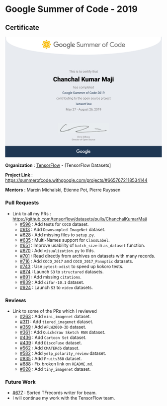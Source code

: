 # Google Summer of Code - 2019

## Certificate
![Certificate](/Certificate/Certificate.jpg)

**Organization** : [TensorFlow](https://www.tensorflow.org/) - [TensorFlow Datasets]

**Project Link** : https://summerofcode.withgoogle.com/projects/#6657672118534144

**Mentors** : Marcin Michalski, Etienne Pot, Pierre Ruyssen

### Pull Requests
* Link to all my PRs : https://github.com/tensorflow/datasets/pulls/ChanchalKumarMaji
  * [#596](https://github.com/tensorflow/datasets/pull/596) : Add tests for `COCO` dataset.
  * [#613](https://github.com/tensorflow/datasets/pull/613) : Add `Downsampled ImageNet` dataset.
  * [#628](https://github.com/tensorflow/datasets/pull/628) : Add missing files to `setup.py`.
  * [#635](https://github.com/tensorflow/datasets/pull/635) : Multi-Names support for `ClassLabel`.
  * [#651](https://github.com/tensorflow/datasets/pull/651) : Improve usability of `batch_size` in `as_dataset` function.
  * [#670](https://github.com/tensorflow/datasets/pull/670) : Add `visualization.py` to tfds.
  * [#701](https://github.com/tensorflow/datasets/pull/701) : Read directly from archives on datasets with many records.
  * [#716](https://github.com/tensorflow/datasets/pull/716) : Add `COCO_2017` and `COCO_2017_Panoptic` datasets.
  * [#743](https://github.com/tensorflow/datasets/pull/743) : Use `pytest-xdist` to speed up kokoro tests.
  * [#874](https://github.com/tensorflow/datasets/pull/874) : Launch `S3` to `structured` datasets.
  * [#891](https://github.com/tensorflow/datasets/pull/891) : Add missing `citations`.
  * [#839](https://github.com/tensorflow/datasets/pull/839) : Add `cifar-10.1` dataset.
  * [#924](https://github.com/tensorflow/datasets/pull/924) : Launch `S3` to `video` datasets.

### Reviews
* Link to some of the PRs which I reviewed
  * [#263](https://github.com/tensorflow/datasets/pull/263) : Add `mini_imagenet` dataset.
  * [#311](https://github.com/tensorflow/datasets/pull/311) : Add `tiered_imagenet` dataset.
  * [#359](https://github.com/tensorflow/datasets/pull/359) : Add `AFLW2000-3D` dataset.
  * [#361](https://github.com/tensorflow/datasets/pull/361) : Add `Quickdraw Sketch RNN` dataset.
  * [#436](https://github.com/tensorflow/datasets/pull/436) : Add `Cartoon Set` dataset.
  * [#439](https://github.com/tensorflow/datasets/pull/439) : Add `DiscoFuse` dataset.
  * [#562](https://github.com/tensorflow/datasets/pull/562) : Add `CMATERdb` dataset.
  * [#582](https://github.com/tensorflow/datasets/pull/582) : Add `yelp_polarity_review` dataset.
  * [#835](https://github.com/tensorflow/datasets/pull/835) : Add `Fruits360` dataset.
  * [#888](https://github.com/tensorflow/datasets/pull/888) : Fix broken link on `README.md`.
  * [#928](https://github.com/tensorflow/datasets/pull/928) : Add `tiny_imagenet` dataset.

### Future Work
* [#677](https://github.com/tensorflow/datasets/issues/677) : Sorted TFrecords writer for beam.
* I will continue my work with the TensorFlow team.


<!---
https://drive.google.com/open?id=1zj3O-uGb-DP1_asrvPL5-zTsDjccPgzz
--->
